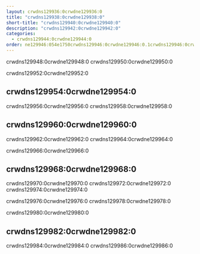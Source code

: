```yaml
---
layout: crwdns129936:0crwdne129936:0
title: "crwdns129938:0crwdne129938:0"
short-title: "crwdns129940:0crwdne129940:0"
description: "crwdns129942:0crwdne129942:0"
categories:
  - crwdns129944:0crwdne129944:0
order: ne129946:054e1750crwdns129946:0crwdne129946:0.1crwdns129946:0crwdne129946:0486819crwdns129946:0crwdne129946:0
---
```

crwdns129948:0crwdne129948:0 crwdns129950:0crwdne129950:0

crwdns129952:0crwdne129952:0

## crwdns129954:0crwdne129954:0

crwdns129956:0crwdne129956:0 crwdns129958:0crwdne129958:0

## crwdns129960:0crwdne129960:0

crwdns129962:0crwdne129962:0 crwdns129964:0crwdne129964:0

crwdns129966:0crwdne129966:0

## crwdns129968:0crwdne129968:0

crwdns129970:0crwdne129970:0 crwdns129972:0crwdne129972:0 crwdns129974:0crwdne129974:0

crwdns129976:0crwdne129976:0 crwdns129978:0crwdne129978:0

crwdns129980:0crwdne129980:0

## crwdns129982:0crwdne129982:0

crwdns129984:0crwdne129984:0 crwdns129986:0crwdne129986:0